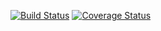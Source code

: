 
[![Build Status](https://travis-ci.org/akhikolla/RcppDeepState.svg?branch=master)](https://travis-ci.org/akhikolla/RcppDeepState) 
[![Coverage Status](https://coveralls.io/repos/github/akhikolla/RcppDeepState/badge.svg)](https://coveralls.io/github/akhikolla/RcppDeepState)



